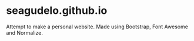 seagudelo.github.io
=====================

Attempt to make a personal website.
Made using Bootstrap, Font Awesome and Normalize.
